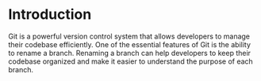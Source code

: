 # Introduction

Git is a powerful version control system that allows developers to manage their codebase efficiently. One of the essential features of Git is the ability to rename a branch. Renaming a branch can help developers to keep their codebase organized and make it easier to understand the purpose of each branch.
